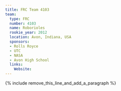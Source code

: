 ```yaml
---
title: FRC Team 4103
team:
  type: FRC
  number: 4103
  name: Roborioles
  rookie_year: 2012
  location: Avon, Indiana, USA
  sponsors:
  - Rolls Royce
  - UTC
  - NASA
  - Avon High School
  links:
    Website:
---
```


{% include remove_this_line_and_add_a_paragraph %}